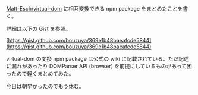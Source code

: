 [Matt-Esch/virtual-dom][] に相互変換できる npm package をまとめたことを書く。

詳細は以下の Gist を参照。

[https://gist.github.com/bouzuya/369e1b48baeafcde5844](https://gist.github.com/bouzuya/369e1b48baeafcde5844)

virtual-dom の変換 npm package は公式の wiki に記載されている。ただ記述に漏れがあったり DOMParser API (browser) を前提にしているものがあって困ったので軽くまとめてみた。

今日は朝早かったのでもう休む。

[Matt-Esch/virtual-dom]: https://github.com/Matt-Esch/virtual-dom
